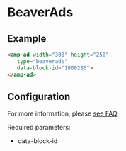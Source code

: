 <!---
 Copyright 2019 The AMP HTML Authors. All Rights Reserved.

 Licensed under the Apache License, Version 2.0 (the "License");
 you may not use this file except in compliance with the License.
 You may obtain a copy of the License at

       http://www.apache.org/licenses/LICENSE-2.0

 Unless required by applicable law or agreed to in writing, software
 distributed under the License is distributed on an "AS-IS" BASIS,
 WITHOUT WARRANTIES OR CONDITIONS OF ANY KIND, either express or implied.
 See the License for the specific language governing permissions and
 limitations under the License.
 -->

  # BeaverAds

  ## Example

  ```html
 <amp-ad width="300" height="250"
     type="beaverads"
     data-block-id="1000286">
 </amp-ad>

  ```

  ## Configuration

  For more information, please [see FAQ](https://www.beaverads.com/faq).

  Required parameters:
 - data-block-id

